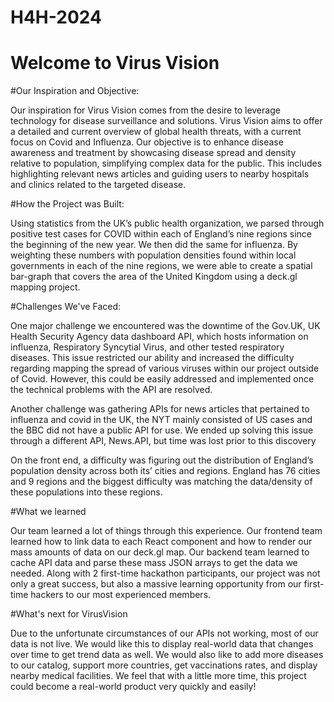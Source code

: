 # H4H-2024
# Welcome to Virus Vision

#Our Inspiration and Objective:

Our inspiration for Virus Vision comes from the desire to leverage technology for disease surveillance and solutions. Virus Vision aims to offer a detailed and current overview of global health threats, with a current focus on Covid and Influenza. Our objective is to enhance disease awareness and treatment by showcasing disease spread and density relative to population, simplifying complex data for the public. This includes highlighting relevant news articles and guiding users to nearby hospitals and clinics related to the targeted disease.

#How the Project was Built:

Using statistics from the UK’s public health organization, we parsed through positive test cases for COVID within each of England’s nine regions since the beginning of the new year. We then did the same for influenza. By weighting these numbers with population densities found within local governments in each of the nine regions, we were able to create a spatial bar-graph that covers the area of the United Kingdom using a deck.gl mapping project.

#Challenges We've Faced:

One major challenge we encountered was the downtime of the Gov.UK, UK Health Security Agency data dashboard API, which hosts information on influenza, Respiratory Syncytial Virus, and other tested respiratory diseases. This issue restricted our ability and increased the difficulty regarding mapping the spread of various viruses within our project outside of Covid. However, this could be easily addressed and implemented once the technical problems with the API are resolved.

Another challenge was gathering APIs for news articles that pertained to influenza and covid in the UK, the NYT mainly consisted of US cases and the BBC did not have a public API for use. We ended up solving this issue through a different API, News.API, but time was lost prior to this discovery

On the front end, a difficulty was figuring out the distribution of England’s population density across both its’ cities and regions. England has 76 cities and 9 regions and the biggest difficulty was matching the data/density of these populations into these regions.

#What we learned

Our team learned a lot of things through this experience. Our frontend team learned how to link data to each React component and how to render our mass amounts of data on our deck.gl map. Our backend team learned to cache API data and parse these mass JSON arrays to get the data we needed. Along with 2 first-time hackathon participants, our project was not only a great success, but also a massive learning opportunity from our first-time hackers to our most experienced members.

#What's next for VirusVision

Due to the unfortunate circumstances of our APIs not working, most of our data is not live. We would like this to display real-world data that changes over time to get trend data as well. We would also like to add more diseases to our catalog, support more countries, get vaccinations rates, and display nearby medical facilities. We feel that with a little more time, this project could become a real-world product very quickly and easily!
